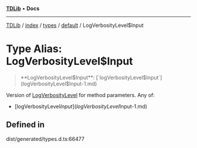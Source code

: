 [**TDLib**](../../../../../../README.md) • **Docs**

***

[TDLib](../../../../../../modules.md) / [index](../../../../../README.md) / [types](../../../README.md) / [default](../README.md) / LogVerbosityLevel$Input

# Type Alias: LogVerbosityLevel$Input

> **LogVerbosityLevel$Input**: [`logVerbosityLevel$Input`](logVerbosityLevel$Input-1.md)

Version of [LogVerbosityLevel](LogVerbosityLevel.md) for method parameters.
Any of:
- [logVerbosityLevel$Input](logVerbosityLevel$Input-1.md)

## Defined in

dist/generated/types.d.ts:66477
